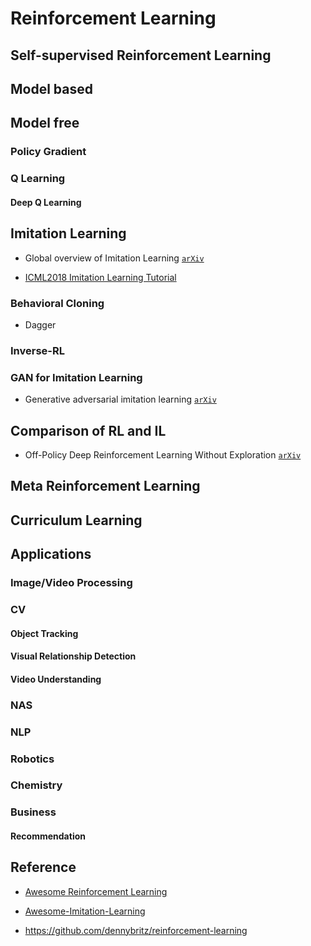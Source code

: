 # Reinforcement Learning

## Self-supervised Reinforcement Learning

## Model based 

## Model free

### Policy Gradient

### Q Learning

#### Deep Q Learning

## Imitation Learning

* Global overview of Imitation Learning [`arXiv`](https://arxiv.org/abs/1801.06503)

* [ICML2018 Imitation Learning Tutorial](https://sites.google.com/view/icml2018-imitation-learning/)

### Behavioral Cloning

* Dagger

### Inverse-RL

### GAN for Imitation Learning

* Generative adversarial imitation learning [`arXiv`](https://arxiv.org/abs/1606.03476)

## Comparison of RL and IL

* Off-Policy Deep Reinforcement Learning Without Exploration [`arXiv`](https://arxiv.org/abs/1812.02900)

## Meta Reinforcement Learning

## Curriculum Learning


## Applications

### Image/Video Processing

### CV

#### Object Tracking

#### Visual Relationship Detection

#### Video Understanding

### NAS

### NLP

### Robotics

### Chemistry

### Business

#### Recommendation

## Reference

* [Awesome Reinforcement Learning](https://github.com/aikorea/awesome-rl)

* [Awesome-Imitation-Learning](https://github.com/kristery/Awesome-Imitation-Learning)

* https://github.com/dennybritz/reinforcement-learning

